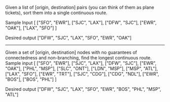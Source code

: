 Given a list of [origin, destination] pairs (you can think of them as plane tickets), sort them into a single continuous route.

Sample Input
[
    ["SFO", "EWR"],
    ["SJC", "LAX"],
    ["DFW", "SJC"],
    ["EWR", "OAK"],
    ["LAX", "SFO"]
]

Desired output
["DFW", "SJC", "LAX", "SFO", "EWR", "OAK"]

-----------------


Given a set of [origin, destination] nodes with no guarantees of connectedness and non-branching, 
find the longest continuous route. Sample input
[
    ["SFO", "EWR"],
    ["SJC", "LAX"],
    ["DFW", "SJC"],
    ["EWR", "OAK"],
    ["PHL", "MSP"],
    ["SLC", "ONT"],
    ["LDN", "MSP"],
    ["MSP", "ATL"],
    ["LAX", "SFO"],
    ["EWR", "TRT"],
    ["SJC", "CDG"],
    ["CDG", "NDL"],
    ["EWR", "BOS"],
    ["BOS", "PHL"]
]

Desired output
["DFW", "SJC", "LAX", "SFO", "EWR", "BOS", "PHL", "MSP", "ATL"]